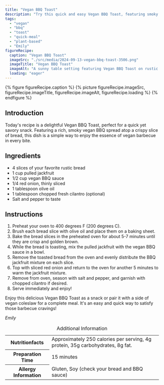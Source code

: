 ```yaml
---
title: "Vegan BBQ Toast"
description: "Try this quick and easy Vegan BBQ Toast, featuring smoky jackfruit and vegan BBQ sauce on crispy bread. Perfect for a savory vegan snack!"
tags:
  - "vegan"
  - "bbq"
  - "toast"
  - "quick-meal"
  - "plant-based"
  - "Emily"
figureRecipe: 
  caption: "Vegan BBQ Toast"
  imageSrc: "./src/media/2024-09-13-vegan-bbq-toast-3506.png"
  imageTitle: "Vegan BBQ Toast"
  imageAlt: "A sunny table setting featuring Vegan BBQ Toast on rustic bread, topped with smoky jackfruit, red onion, and cilantro, with extra BBQ sauce on the side."
  loading: "eager"
---
```


{% figure figureRecipe.caption %}
{% picture figureRecipe.imageSrc, figureRecipe.imageTitle, figureRecipe.imageAlt, figureRecipe.loading %}
{% endfigure %}

## Introduction

Today's recipe is a delightful Vegan BBQ Toast, perfect for a quick yet savory snack. Featuring a rich, smoky vegan BBQ spread atop a crispy slice of bread, this dish is a simple way to enjoy the essence of vegan barbecue in every bite.

## Ingredients

- 4 slices of your favorite rustic bread
- 1 cup pulled jackfruit
- 1/2 cup vegan BBQ sauce
- 1/4 red onion, thinly sliced
- 1 tablespoon olive oil
- 1 tablespoon chopped fresh cilantro (optional)
- Salt and pepper to taste

## Instructions

1. Preheat your oven to 400 degrees F (200 degrees C).
2. Brush each bread slice with olive oil and place them on a baking sheet.
3. Bake the bread slices in the preheated oven for about 5-7 minutes until they are crisp and golden brown.
4. While the bread is toasting, mix the pulled jackfruit with the vegan BBQ sauce in a bowl.
5. Remove the toasted bread from the oven and evenly distribute the BBQ jackfruit mixture on each slice.
6. Top with sliced red onion and return to the oven for another 5 minutes to warm the jackfruit mixture.
7. Remove from oven, season with salt and pepper, and garnish with chopped cilantro if desired.
8. Serve immediately and enjoy!

Enjoy this delicious Vegan BBQ Toast as a snack or pair it with a side of vegan coleslaw for a complete meal. It's an easy and quick way to satisfy those barbecue cravings!

*Emily*

<table><caption class='sr-only'>Additional Information</caption><tr><th>Nutritionfacts</th><td>Approximately 250 calories per serving, 4g protein, 35g carbohydrates, 8g fat.&nbsp;</td></tr><tr><th>Preparation Time</th><td>15 minutes&nbsp;</td></tr><tr><th>Allergy Information</th><td>Gluten, Soy (check your bread and BBQ sauce)&nbsp;</td></tr></table>

